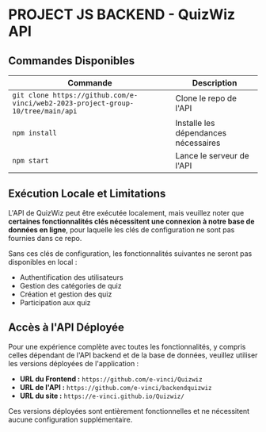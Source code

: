 
# PROJECT JS BACKEND - QuizWiz API

## Commandes Disponibles

| Commande | Description |
|----------|-------------|
| `git clone https://github.com/e-vinci/web2-2023-project-group-10/tree/main/api` | Clone le repo de l'API |
| `npm install` | Installe les dépendances nécessaires |
| `npm start` | Lance le serveur de l'API |

## Exécution Locale et Limitations

L'API de QuizWiz peut être exécutée localement, mais veuillez noter que **certaines fonctionnalités clés nécessitent une connexion à notre base de données en ligne**, pour laquelle les clés de configuration ne sont pas fournies dans ce repo.

Sans ces clés de configuration, les fonctionnalités suivantes ne seront pas disponibles en local :

- Authentification des utilisateurs
- Gestion des catégories de quiz
- Création et gestion des quiz
- Participation aux quiz

## Accès à l'API Déployée

Pour une expérience complète avec toutes les fonctionnalités, y compris celles dépendant de l'API backend et de la base de données, veuillez utiliser les versions déployées de l'application :

- **URL du Frontend :** `https://github.com/e-vinci/Quizwiz`
- **URL de l'API :** `https://github.com/e-vinci/backendquizwiz`
- **URL du site :** `https://e-vinci.github.io/Quizwiz/`

Ces versions déployées sont entièrement fonctionnelles et ne nécessitent aucune configuration supplémentaire.









